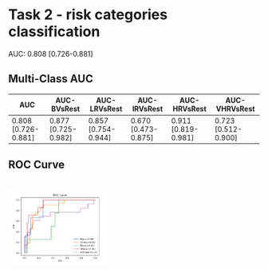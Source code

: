 
# Task 2 - risk categories classification
AUC: 0.808 [0.726-0.881]
## Multi-Class AUC

| AUC | AUC-BVsRest | AUC-LRVsRest | AUC-IRVsRest | AUC-HRVsRest | AUC-VHRVsRest |
| ------ | ------ | ------ | ------ | ------ | ------ |
| 0.808 [0.726-0.881] | 0.877 [0.725-0.982] | 0.857 [0.754-0.944] | 0.670 [0.473-0.875] | 0.911 [0.819-0.981] | 0.723 [0.512-0.900] |
## ROC Curve
<br/>
<img src="task2_roc.png" alt="drawing" width="40%"/>
<br/>
